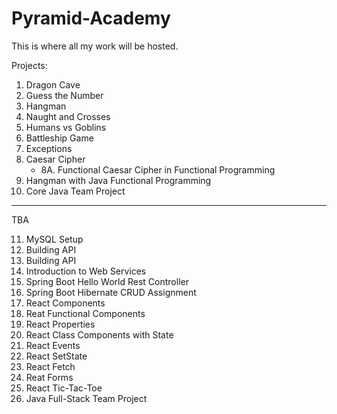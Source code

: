 # Pyramid-Academy
This is where all my work will be hosted. 

Projects:

1. Dragon Cave
2. Guess the Number
3. Hangman
4. Naught and Crosses
5. Humans vs Goblins
6. Battleship Game
7. Exceptions
8. Caesar Cipher 
	- 8A. Functional Caesar Cipher in Functional Programming
9. Hangman with Java Functional Programming
10. Core Java Team Project


-------------------------------------

TBA

11. MySQL Setup
12. Building API
13. Building API
14. Introduction to Web Services
15. Spring Boot Hello World Rest Controller
16. Spring Boot Hibernate CRUD Assignment
17. React Components
18. Reat Functional Components
19. React Properties
20. React Class Components with State
21. React Events
22. React SetState
23. React Fetch
24. Reat Forms
25. React Tic-Tac-Toe
26. Java Full-Stack Team Project

